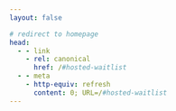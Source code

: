 ```yaml
---
layout: false

# redirect to homepage
head:
  - - link
    - rel: canonical
      href: /#hosted-waitlist
  - - meta
    - http-equiv: refresh
      content: 0; URL=/#hosted-waitlist
---
```

